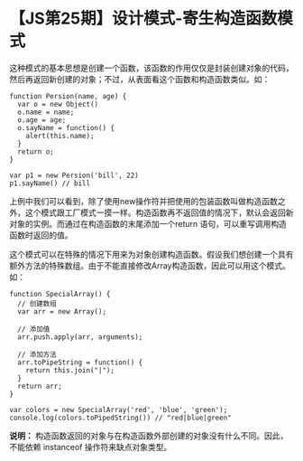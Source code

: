 # 【JS第25期】设计模式-寄生构造函数模式

这种模式的基本思想是创建一个函数，该函数的作用仅仅是封装创建对象的代码，然后再返回新创建的对象；不过，从表面看这个函数和构造函数类似。如：

```
function Persion(name, age) {
  var o = new Object()
  o.name = name;
  o.age = age;
  o.sayName = function() {
    alert(this.name);
  }
  return o;
}

var p1 = new Persion('bill', 22)
p1.sayName() // bill
```
上例中我们可以看到，除了使用new操作符并把使用的包装函数叫做构造函数之外，这个模式跟工厂模式一摸一样。构造函数再不返回值的情况下，默认会返回新对象的实例。而通过在构造函数的末尾添加一个return 语句，可以重写调用构造函数时返回的值。

这个模式可以在特殊的情况下用来为对象创建构造函数。假设我们想创建一个具有额外方法的特殊数组。由于不能直接修改Array构造函数，因此可以用这个模式。如：

```
function SpecialArray() {
  // 创建数组
  var arr = new Array();

  // 添加值
  arr.push.apply(arr, arguments);

  // 添加方法
  arr.toPipeString = function() {
    return this.join("|");
  }
  return arr;
}

var colors = new SpecialArray('red', 'blue', 'green');
console.log(colors.toPipedString()) // "red|blue|green"
```

**说明：** 
构造函数返回的对象与在构造函数外部创建的对象没有什么不同。因此，不能依赖 instanceof 操作符来缺点对象类型。